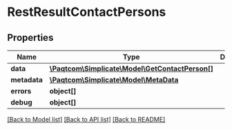 # RestResultContactPersons

## Properties

 Name         | Type                                                                | Description | Notes      
--------------|---------------------------------------------------------------------|-------------|------------
 **data**     | [**\Paqtcom\Simplicate\Model\GetContactPerson[]**](GetContactPerson.md) |             | [optional] 
 **metadata** | [**\Paqtcom\Simplicate\Model\MetaData**](MetaData.md)                   |             | [optional] 
 **errors**   | **object[]**                                                        |             | [optional] 
 **debug**    | **object[]**                                                        |             | [optional] 

[[Back to Model list]](../README.md#documentation-for-models) [[Back to API list]](../README.md#documentation-for-api-endpoints) [[Back to README]](../README.md)


